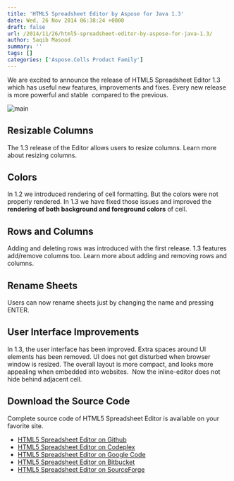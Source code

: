 ```yaml
---
title: 'HTML5 Spreadsheet Editor by Aspose for Java 1.3'
date: Wed, 26 Nov 2014 06:38:24 +0000
draft: false
url: /2014/11/26/html5-spreadsheet-editor-by-aspose-for-java-1.3/
author: Saqib Masood
summary: ''
tags: []
categories: ['Aspose.Cells Product Family']
---
```


We are excited to announce the release of HTML5 Spreadsheet Editor 1.3 which has useful new features, improvements and fixes. Every new release is more powerful and stable  compared to the previous.

![](https://cloud.githubusercontent.com/assets/726729/5197116/2f511bc2-755f-11e4-8aae-494cf17f6ffa.png "main")

## Resizable Columns

The 1.3 release of the Editor allows users to resize columns. Learn more about resizing columns.

## Colors

In 1.2 we introduced rendering of cell formatting. But the colors were not properly rendered. In 1.3 we have fixed those issues and improved the **rendering of both background and foreground colors** of cell.

## Rows and Columns

Adding and deleting rows was introduced with the first release. 1.3 features add/remove columns too. Learn more about adding and removing rows and columns.

## Rename Sheets

Users can now rename sheets just by changing the name and pressing ENTER.

## User Interface Improvements

In 1.3, the user interface has been improved. Extra spaces around UI elements has been removed. UI does not get disturbed when browser window is resized. The overall layout is more compact, and looks more appealing when embedded into websites.  Now the inline-editor does not hide behind adjacent cell.

## Download the Source Code

Complete source code of HTML5 Spreadsheet Editor is available on your favorite site.

*   [HTML5 Spreadsheet Editor on Github][1]
*   [HTML5 Spreadsheet Editor on Codeplex][2]
*   [HTML5 Spreadsheet Editor on Google Code][3]
*   [HTML5 Spreadsheet Editor on Bitbucket][4]
*   [HTML5 Spreadsheet Editor on SourceForge][5]




[1]: https://github.com/AsposeShowcase/Html5_Spreadsheet_Editor_by_Aspose_for_Java
[2]: https://en.wikipedia.org/wiki/CodePlex
[3]: https://code.google.com/p/html5-spreadsheet-editor/
[4]: https://bitbucket.org/asposeshowcase/html5_spreadsheet_editor_by_aspose.cells_for_java
[5]: https://sourceforge.net/p/html5-spreadsheet-editor/




